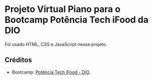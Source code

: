 # Projeto Virtual Piano para o Bootcamp Potência Tech iFood da DIO

Foi usado HTML, CSS e JavaScript nesse projeto.

## Créditos

- Bootcamp: [Potência Tech iFood - DIO](www.dio.me/bootcamp/potencia-tech-ifood-desenvolvimento-de-jogos).
